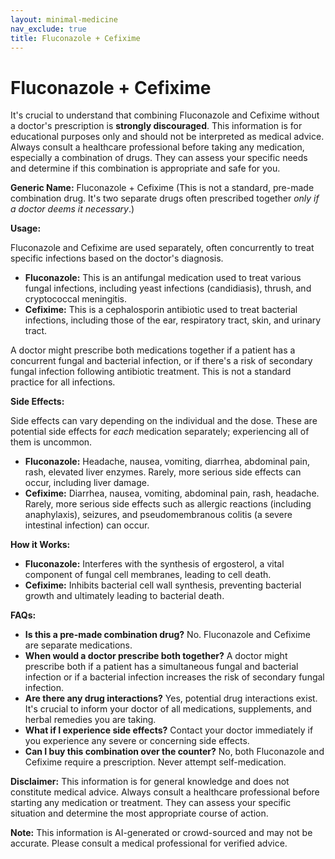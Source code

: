 ```yaml
---
layout: minimal-medicine
nav_exclude: true
title: Fluconazole + Cefixime
---
```


# Fluconazole + Cefixime

It's crucial to understand that combining Fluconazole and Cefixime without a doctor's prescription is **strongly discouraged**.  This information is for educational purposes only and should not be interpreted as medical advice.  Always consult a healthcare professional before taking any medication, especially a combination of drugs.  They can assess your specific needs and determine if this combination is appropriate and safe for you.


**Generic Name:** Fluconazole + Cefixime (This is not a standard, pre-made combination drug. It's two separate drugs often prescribed together *only if a doctor deems it necessary*.)

**Usage:**

Fluconazole and Cefixime are used separately, often concurrently to treat specific infections based on the doctor's diagnosis.

* **Fluconazole:** This is an antifungal medication used to treat various fungal infections, including yeast infections (candidiasis), thrush, and cryptococcal meningitis.
* **Cefixime:** This is a cephalosporin antibiotic used to treat bacterial infections, including those of the ear, respiratory tract, skin, and urinary tract.

A doctor might prescribe both medications together if a patient has a concurrent fungal and bacterial infection, or if there's a risk of secondary fungal infection following antibiotic treatment.  This is not a standard practice for all infections.

**Side Effects:**

Side effects can vary depending on the individual and the dose.  These are potential side effects for *each* medication separately; experiencing all of them is uncommon.

* **Fluconazole:** Headache, nausea, vomiting, diarrhea, abdominal pain, rash, elevated liver enzymes.  Rarely, more serious side effects can occur, including liver damage.
* **Cefixime:** Diarrhea, nausea, vomiting, abdominal pain, rash,  headache. Rarely, more serious side effects such as allergic reactions (including anaphylaxis), seizures, and pseudomembranous colitis (a severe intestinal infection) can occur.

**How it Works:**

* **Fluconazole:** Interferes with the synthesis of ergosterol, a vital component of fungal cell membranes, leading to cell death.
* **Cefixime:** Inhibits bacterial cell wall synthesis, preventing bacterial growth and ultimately leading to bacterial death.

**FAQs:**

* **Is this a pre-made combination drug?** No. Fluconazole and Cefixime are separate medications.
* **When would a doctor prescribe both together?**  A doctor might prescribe both if a patient has a simultaneous fungal and bacterial infection or if a bacterial infection increases the risk of secondary fungal infection.
* **Are there any drug interactions?** Yes, potential drug interactions exist.  It's crucial to inform your doctor of all medications, supplements, and herbal remedies you are taking.
* **What if I experience side effects?** Contact your doctor immediately if you experience any severe or concerning side effects.
* **Can I buy this combination over the counter?** No, both Fluconazole and Cefixime require a prescription.  Never attempt self-medication.


**Disclaimer:** This information is for general knowledge and does not constitute medical advice. Always consult a healthcare professional before starting any medication or treatment.  They can assess your specific situation and determine the most appropriate course of action.


**Note:** This information is AI-generated or crowd-sourced and may not be accurate. Please consult a medical professional for verified advice.